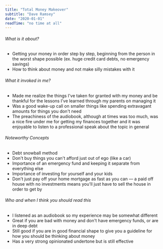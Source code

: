 ```yaml
---
title: "Total Money Makeover"
subtitle: "Dave Ramsey"
date: "2020-01-01"
readTime: "no time at all"
---
```


###### What is it about?

- Getting your money in order step by step, beginning from the person in the worst shape possible (ex. huge credit card debts, no emergency savings)
- How to think about money and not make silly mistakes with it

###### What it invoked in me?

- Made me realize the things I've taken for granted with my money and be thankful for the lessons I've learned through my parents on managing it
- Was a good wake-up call on smaller things like spending extravagant amounts for things you don't need
- The preachiness of the audiobook, although at times was too much, was a nice fire under me for getting my finances together and it was enjoyable to listen to a professional speak about the topic in general

###### Noteworthy Concepts

- Debt snowball method
- Don't buy things you can't afford just out of ego (like a car)
- Importance of an emergency fund and keeping it separate from everything else
- Importance of investing for yourself and your kids
- Don't just pay off your home mortgage as fast as you can — a paid off house with no investments means you'll just have to sell the house in order to get by

###### Who and when I think you should read this

- I listened as an audiobook so my experience may be somewhat different
- Great if you are bad with money and don't have emergency funds, or are in deep debt
- Still good if you are in good financial shape to give you a guideline for how you should be thinking about money
- Has a very strong opinionated undertone but is still effective
